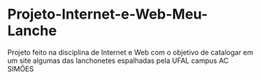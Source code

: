 # Projeto-Internet-e-Web-Meu-Lanche

Projeto feito na disciplina de Internet e Web com o objetivo de catalogar em um site algumas das lanchonetes espalhadas pela UFAL campus AC SIMÕES
